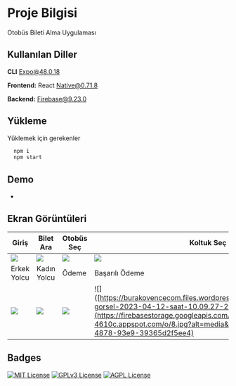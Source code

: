 
# Proje Bilgisi

Otobüs Bileti Alma Uygulaması


## Kullanılan Diller

**CLI** Expo@48.0.18

**Frontend:** React Native@0.71.8

**Backend:** Firebase@9.23.0


## Yükleme 

Yüklemek için gerekenler

```bash 
  npm i
  npm start
```  
## Demo

-

  

## Ekran Görüntüleri

Giriş  | Bilet Ara | Otobüs Seç  | Koltuk Seç
------------- | ------------- | ------------- | ------------- 
![](https://firebasestorage.googleapis.com/v0/b/otobilet-4610c.appspot.com/o/1.jpg?alt=media&token=f80e739a-7ff9-4e7b-9cdb-af34eb32cb36)  | ![](https://firebasestorage.googleapis.com/v0/b/otobilet-4610c.appspot.com/o/2.jpg?alt=media&token=28ce6bac-f3f9-43e2-9a1a-4d73c403f5b4) | ![](https://storage.googleapis.com/otobilet-4610c.appspot.com/3.jpg?GoogleAccessId=service-794878967198@gcp-sa-firebasestorage.iam.gserviceaccount.com&Expires=1688902110&Signature=UC/T51bF6MI2akhhLb%2BVk6YKUn2aX/ZO3WLCV%2BeNu56pBzSN7zuIk1x/TAo7r5N9pamewHrIe6AgubKdtLnxfqPvE8HjOmn2Tq11KGUkOuyjELQ4Pzy9bGZeegjW7xrqigI5juqkFQbwnavdfcwbZZG17GXQtq8o80nYxOQXhZ8%2BL2rUJgwMtlMUgr8AjIwddvk4dIHsVMYaZTz0WPozYQSPoi63EW2dt1ggi68AmzJsYml48P0CJzR4HgFqVcIAoUa8zpxqGSutb/Udq7QY40cHoY/wvtpE/fQYvx5xmwoiiaCnH4SbKMh1QM1zix4KSBpHWGzOUV%2Bv48ZzkLNyWw%3D%3D) | ![](https://firebasestorage.googleapis.com/v0/b/otobilet-4610c.appspot.com/o/4.jpg?alt=media&token=e167d787-3675-4843-8dbf-f97c569fb38f)
Erkek Yolcu  | Kadın Yolcu | Ödeme  | Başarılı Ödeme
![](https://firebasestorage.googleapis.com/v0/b/otobilet-4610c.appspot.com/o/5.jpg?alt=media&token=af16a712-6cd7-487d-a557-8cbba737a1a3)  | ![](https://firebasestorage.googleapis.com/v0/b/otobilet-4610c.appspot.com/o/6.jpg?alt=media&token=a10196b9-b8b5-4964-8107-a5d4f654ad45) | ![](https://firebasestorage.googleapis.com/v0/b/otobilet-4610c.appspot.com/o/7.jpg?alt=media&token=9409d735-bf77-4d6c-a646-878dec1f99d7) | ![]([https://burakovencecom.files.wordpress.com/2023/04/whatsapp-gorsel-2023-04-12-saat-10.09.27-2-1.jpg](https://firebasestorage.googleapis.com/v0/b/otobilet-4610c.appspot.com/o/8.jpg?alt=media&token=a43d77b0-452e-4878-93e9-39365d2f5ee4)



## Badges


[![MIT License](https://img.shields.io/badge/License-MIT-green.svg)](https://choosealicense.com/licenses/mit/)
[![GPLv3 License](https://img.shields.io/badge/License-GPL%20v3-yellow.svg)](https://opensource.org/licenses/)
[![AGPL License](https://img.shields.io/badge/license-AGPL-blue.svg)](http://www.gnu.org/licenses/agpl-3.0)

  


